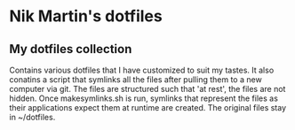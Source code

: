 Nik Martin's dotfiles
=====================

My dotfiles collection
----------------------

Contains various dotfiles that I have customized to suit my tastes. It also
conatins a script that symlinks all the files after pulling them to a new
computer via git. The files are structured such that 'at rest', the files are
not hidden.  Once makesymlinks.sh is run, symlinks that represent the files as
their applications expect them at runtime are created. The original files stay
in ~/dotfiles.

